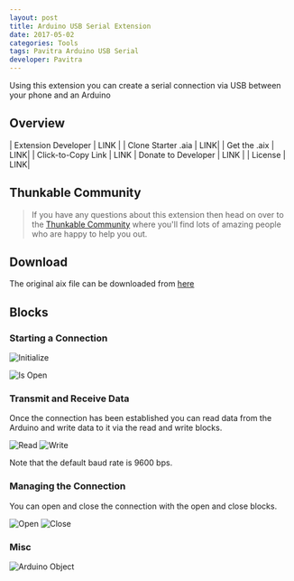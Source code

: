 ```yaml
---
layout: post
title: Arduino USB Serial Extension
date: 2017-05-02
categories: Tools
tags: Pavitra Arduino USB Serial
developer: Pavitra
---
```


Using this extension you can create a serial connection via USB between your phone and an Arduino

<!-- more -->
## Overview

| Extension Developer | LINK |
| Clone Starter .aia | <a href="http://app.thunkable.com/?repo=raw.githubusercontent.com/domhnallohanlon/thunkable_extensions/gh-pages/assets/aia_repo/colours_extension_starter_template.asc" class="flat_btn" target="_blank" hidden> Open in Thunkable</a> LINK|
| Get the .aix | <a href="http://community.thunkable.com/t/colours-extension/2513?u=helios" hidden>Manual Download</a> LINK|
| Click-to-Copy Link | <a href="#" id="copyButton" hidden>com.vishwas.Colours.aix</a> LINK
| Donate to Developer | LINK |
| License | LINK|

<p hidden id="copyTarget">http://community.thunkable.com/uploads/default/original/2X/e/e754019115c3749479777af7a952fbf347e06927.aix</p>


## Thunkable Community

>If you have any questions about this extension then head on over to the [Thunkable Community](https://community.thunkable.com/t/test-arduino-usb-serial-extension/2624?u=domhnall) where you'll find lots of amazing people who are happy to help you out.


## Download

The original aix file can be downloaded from [here](https://groups.google.com/forum/m/#!category-topic/mitappinventortest/WZCUtKAfwj0)

## Blocks

### Starting a Connection

![Initialize](http://domhnallohanlon.com/thunkable_extensions/assets/post_assets/arduino_extension/initialize.png)

![Is Open](http://domhnallohanlon.com/thunkable_extensions/assets/post_assets/arduino_extension/isOpen.png)


### Transmit and Receive Data

Once the connection has been established you can read data from the Arduino and write data to it via the read and write blocks.

![Read](http://domhnallohanlon.com/thunkable_extensions/assets/post_assets/arduino_extension/read.png)
![Write](http://domhnallohanlon.com/thunkable_extensions/assets/post_assets/arduino_extension/write.png)

Note that the default baud rate is 9600 bps.

### Managing the Connection

You can open and close the connection with the open and close blocks.

![Open](http://domhnallohanlon.com/thunkable_extensions/assets/post_assets/arduino_extension/open.png)
![Close](http://domhnallohanlon.com/thunkable_extensions/assets/post_assets/arduino_extension/close.png)


### Misc
![Arduino Object](http://domhnallohanlon.com/thunkable_extensions/assets/post_assets/arduino_extension/arduino1.png)
